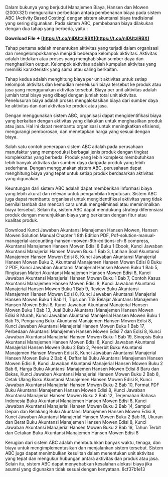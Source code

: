 
 
Dalam bukunya yang berjudul Manajemen Biaya, Hansen dan Mowen (2000:321) menguraikan perbedaan antara pembenanan biaya pada sistem ABC (Activity Based Costing) dengan sistem akuntansi biaya tradisional yang sering digunakan. Pada sistem ABC, pembebanan biaya dilakukan dengan dua tahap yang berbeda, yaitu :
 
**Download File ✦ [https://t.co/nIDUtzlRBX](https://t.co/nIDUtzlRBX)**


  
Tahap pertama adalah menentukan aktivitas yang terjadi dalam organisasi dan mengelompokkannya menjadi beberapa kelompok aktivitas. Aktivitas adalah tindakan atau proses yang menghabiskan sumber daya dan menghasilkan output. Kelompok aktivitas adalah kumpulan aktivitas yang memiliki karakteristik yang sama atau saling berkaitan.
  
Tahap kedua adalah menghitung biaya per unit aktivitas untuk setiap kelompok aktivitas dan kemudian menelusuri biaya tersebut ke produk atau jasa yang menggunakan aktivitas tersebut. Biaya per unit aktivitas adalah jumlah total biaya yang dibagi dengan jumlah total unit aktivitas. Penelusuran biaya adalah proses mengalokasikan biaya dari sumber daya ke aktivitas dan dari aktivitas ke produk atau jasa.
  
Dengan menggunakan sistem ABC, organisasi dapat mengidentifikasi biaya yang berkaitan dengan aktivitas yang dilakukan untuk menghasilkan produk atau jasa. Hal ini dapat membantu organisasi untuk meningkatkan efisiensi, mengurangi pemborosan, dan menetapkan harga yang sesuai dengan biaya.
  
Salah satu contoh penerapan sistem ABC adalah pada perusahaan manufaktur yang memproduksi berbagai jenis produk dengan tingkat kompleksitas yang berbeda. Produk yang lebih kompleks membutuhkan lebih banyak aktivitas dan sumber daya daripada produk yang lebih sederhana. Dengan menggunakan sistem ABC, perusahaan dapat menghitung biaya yang tepat untuk setiap produk berdasarkan aktivitas yang digunakan.
  
Keuntungan dari sistem ABC adalah dapat memberikan informasi biaya yang lebih akurat dan relevan untuk pengambilan keputusan. Sistem ABC juga dapat membantu organisasi untuk mengidentifikasi aktivitas yang tidak bernilai tambah dan mencari cara untuk mengeliminasi atau meminimalkan biaya tersebut. Selain itu, sistem ABC dapat mendukung strategi diferensiasi produk dengan menunjukkan biaya yang berkaitan dengan fitur atau kualitas produk.
 
Download Kunci Jawaban Akuntansi Manajemen Hansen Mowen,  Hansen Mowen Solution Manual Chapter 1 8th Edition PDF,  Pdf-solution-manual-managerial-accounting-hansen-mowen-8th-editions-ch-8 compress,  Akuntansi Manajemen Hansen Mowen Edisi 8 Buku 1 Ebook,  Kunci Jawaban Akuntansi Manajerial Hansen Mowen Buku 1 Bab 3,  Latihan Soal Akuntansi Manajemen Hansen Mowen Edisi 8,  Kunci Jawaban Akuntansi Manajerial Hansen Mowen Buku 2,  Akuntansi Manajemen Hansen Mowen Edisi 8 Buku 2 PDF,  Kunci Jawaban Akuntansi Manajerial Hansen Mowen Buku 1 Bab 5,  Ringkasan Materi Akuntansi Manajemen Hansen Mowen Edisi 8,  Kunci Jawaban Akuntansi Manajerial Hansen Mowen Buku 1 Bab 7,  Contoh Kasus Akuntansi Manajemen Hansen Mowen Edisi 8,  Kunci Jawaban Akuntansi Manajerial Hansen Mowen Buku 1 Bab 9,  Review Buku Akuntansi Manajemen Hansen Mowen Edisi 8,  Kunci Jawaban Akuntansi Manajerial Hansen Mowen Buku 1 Bab 11,  Tips dan Trik Belajar Akuntansi Manajemen Hansen Mowen Edisi 8,  Kunci Jawaban Akuntansi Manajerial Hansen Mowen Buku 1 Bab 13,  Jual Buku Akuntansi Manajemen Hansen Mowen Edisi 8 Murah,  Kunci Jawaban Akuntansi Manajerial Hansen Mowen Buku 1 Bab 15,  Pengarang Buku Akuntansi Manajemen Hansen Mowen Edisi 8,  Kunci Jawaban Akuntansi Manajerial Hansen Mowen Buku 1 Bab 17,  Perbedaan Akuntansi Manajemen Hansen Mowen Edisi 7 dan Edisi 8,  Kunci Jawaban Akuntansi Manajerial Hansen Mowen Buku 1 Bab 19,  Sinopsis Buku Akuntansi Manajemen Hansen Mowen Edisi 8,  Kunci Jawaban Akuntansi Manajerial Hansen Mowen Buku 2 Bab 2,  Penerbit Buku Akuntansi Manajemen Hansen Mowen Edisi 8,  Kunci Jawaban Akuntansi Manajerial Hansen Mowen Buku 2 Bab 4,  Daftar Isi Buku Akuntansi Manajemen Hansen Mowen Edisi 8,  Kunci Jawaban Akuntansi Manajerial Hansen Mowen Buku 2 Bab 6,  Harga Buku Akuntansi Manajemen Hansen Mowen Edisi 8 Baru dan Bekas,  Kunci Jawaban Akuntansi Manajerial Hansen Mowen Buku 2 Bab 8,  Cetak Ulang Buku Akuntansi Manajemen Hansen Mowen Edisi 8,  Kunci Jawaban Akuntansi Manajerial Hansen Mowen Buku 2 Bab 10,  Format PDF Buku Akuntansi Manajemen Hansen Mowen Edisi 8,  Kunci Jawaban Akuntansi Manajerial Hansen Mowen Buku 2 Bab 12,  Terjemahan Bahasa Indonesia Buku Akuntansi Manajemen Hansen Mowen Edisi 8,  Kunci Jawaban Akuntansi Manajerial Hansen Mowen Buku 2 Bab 14,  Sampul Depan dan Belakang Buku Akuntansi Manajemen Hansen Mowen Edisi 8,  Kunci Jawaban Akuntansi Manajerial Hansen Mowen Buku 2 Bab 16,  Ukuran dan Berat Buku Akuntansi Manajemen Hansen Mowen Edisi 8,  Kunci Jawaban Akuntansi Manajerial Hansen Mowen Buku 2 Bab 18,  Tahun Terbit dan Cetakan Buku Akuntansi Manajemen Hansen Mowen Edisi 8
  
Kerugian dari sistem ABC adalah membutuhkan banyak waktu, tenaga, dan biaya untuk mengimplementasikan dan menjalankan sistem tersebut. Sistem ABC juga dapat menimbulkan kesulitan dalam menentukan unit aktivitas yang tepat dan mengukur hubungan antara aktivitas dan produk atau jasa. Selain itu, sistem ABC dapat menyebabkan kesalahan alokasi biaya jika asumsi yang digunakan tidak sesuai dengan kenyataan.
 8cf37b1e13
 
